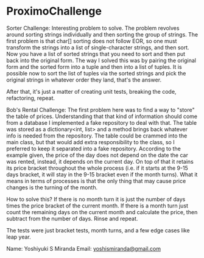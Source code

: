 # ProximoChallenge
Sorter Challenge:
Interesting problem to solve. The problem revolves around sorting strings individually and then sorting the group of strings.
The first problem is that char[] sorting does not follow EOR, so one must transform the strings into a list of single-character strings, and then sort.
Now you have a list of sorted strings that you need to sort and then put back into the original form. The way I solved this was by pairing the original form
and the sorted form into a tuple and then into a list of tuples. It is possible now to sort the list of tuples via the sorted strings and pick the original strings
in whatever order they land, that's the answer.

After that, it's just a matter of creating unit tests, breaking the code, refactoring, repeat.

Bob's Rental Challenge:
The first problem here was to find a way to "store" the table of prices. Understanding that that kind of information should come from a database
I implemented a fake repository to deal with that. The table was stored as a dictionary<int, list<int>> and a method brings back whatever info is needed from the repository.
The table could be crammed into the main class, but that would add extra responsibility to the class, so I preferred to keep it separated into a fake repository.
According to the example given, the price of the day does not depend on the date the car was rented, instead, it depends on the current day. On top of that it 
retains its price bracket throughout the whole process (i.e. if it starts at the 9-15 days bracket, it will stay in the 9-15 bracket even if the month turns).
What it means in terms of processes is that the only thing that may cause price changes is the turning of the month. 

How to solve this? If there is no month turn it is just the number of days times the price bracket of the current month. If there is a month turn just
count the remaining days on the current month and calculate the price, then subtract from the number of days. Rinse and repeat.

The tests were just bracket tests, month turns, and a few edge cases like leap year.


Name: Yoshiyuki S Miranda
Email: yoshismiranda@gmail.com
